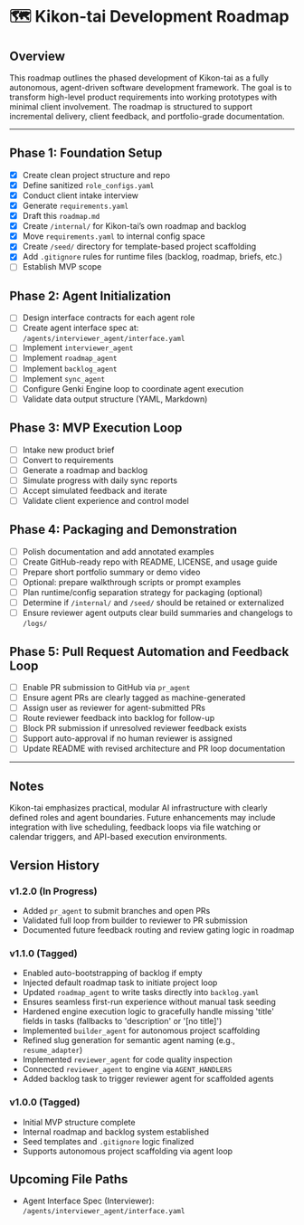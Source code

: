 # 🗺️ Kikon-tai Development Roadmap

## Overview
This roadmap outlines the phased development of Kikon-tai as a fully autonomous, agent-driven software development framework. The goal is to transform high-level product requirements into working prototypes with minimal client involvement. The roadmap is structured to support incremental delivery, client feedback, and portfolio-grade documentation.

---

## Phase 1: Foundation Setup
- [x] Create clean project structure and repo
- [x] Define sanitized `role_configs.yaml`
- [x] Conduct client intake interview
- [x] Generate `requirements.yaml`
- [x] Draft this `roadmap.md`
- [x] Create `/internal/` for Kikon-tai’s own roadmap and backlog
- [x] Move `requirements.yaml` to internal config space
- [x] Create `/seed/` directory for template-based project scaffolding
- [x] Add `.gitignore` rules for runtime files (backlog, roadmap, briefs, etc.)
- [ ] Establish MVP scope

## Phase 2: Agent Initialization
- [ ] Design interface contracts for each agent role
- [ ] Create agent interface spec at: `/agents/interviewer_agent/interface.yaml`
- [ ] Implement `interviewer_agent`
- [ ] Implement `roadmap_agent`
- [ ] Implement `backlog_agent`
- [ ] Implement `sync_agent`
- [ ] Configure Genki Engine loop to coordinate agent execution
- [ ] Validate data output structure (YAML, Markdown)

## Phase 3: MVP Execution Loop
- [ ] Intake new product brief
- [ ] Convert to requirements
- [ ] Generate a roadmap and backlog
- [ ] Simulate progress with daily sync reports
- [ ] Accept simulated feedback and iterate
- [ ] Validate client experience and control model

## Phase 4: Packaging and Demonstration
- [ ] Polish documentation and add annotated examples
- [ ] Create GitHub-ready repo with README, LICENSE, and usage guide
- [ ] Prepare short portfolio summary or demo video
- [ ] Optional: prepare walkthrough scripts or prompt examples
- [ ] Plan runtime/config separation strategy for packaging (optional)
- [ ] Determine if `/internal/` and `/seed/` should be retained or externalized
- [ ] Ensure reviewer agent outputs clear build summaries and changelogs to `/logs/`

## Phase 5: Pull Request Automation and Feedback Loop
- [ ] Enable PR submission to GitHub via `pr_agent`
- [ ] Ensure agent PRs are clearly tagged as machine-generated
- [ ] Assign user as reviewer for agent-submitted PRs
- [ ] Route reviewer feedback into backlog for follow-up
- [ ] Block PR submission if unresolved reviewer feedback exists
- [ ] Support auto-approval if no human reviewer is assigned
- [ ] Update README with revised architecture and PR loop documentation

---

## Notes
Kikon-tai emphasizes practical, modular AI infrastructure with clearly defined roles and agent boundaries. Future enhancements may include integration with live scheduling, feedback loops via file watching or calendar triggers, and API-based execution environments.

## Version History


### v1.2.0 (In Progress)
- Added `pr_agent` to submit branches and open PRs
- Validated full loop from builder to reviewer to PR submission
- Documented future feedback routing and review gating logic in roadmap

### v1.1.0 (Tagged)
- Enabled auto-bootstrapping of backlog if empty
- Injected default roadmap task to initiate project loop
- Updated `roadmap_agent` to write tasks directly into `backlog.yaml`
- Ensures seamless first-run experience without manual task seeding
- Hardened engine execution logic to gracefully handle missing 'title' fields in tasks (fallbacks to 'description' or '[no title]')
- Implemented `builder_agent` for autonomous project scaffolding
- Refined slug generation for semantic agent naming (e.g., `resume_adapter`)
- Implemented `reviewer_agent` for code quality inspection
- Connected `reviewer_agent` to engine via `AGENT_HANDLERS`
- Added backlog task to trigger reviewer agent for scaffolded agents

### v1.0.0 (Tagged)
- Initial MVP structure complete
- Internal roadmap and backlog system established
- Seed templates and `.gitignore` logic finalized
- Supports autonomous project scaffolding via agent loop

## Upcoming File Paths

- Agent Interface Spec (Interviewer): `/agents/interviewer_agent/interface.yaml`